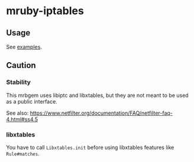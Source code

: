 # mruby-iptables

## Usage
See [examples](examples).

## Caution
### Stability
This mrbgem uses libiptc and libxtables, but they are not meant to be used as a public interface.

See also: https://www.netfilter.org/documentation/FAQ/netfilter-faq-4.html#ss4.5

### libxtables
You have to call `Libxtables.init` before using libxtables features like `Rule#matches`.
